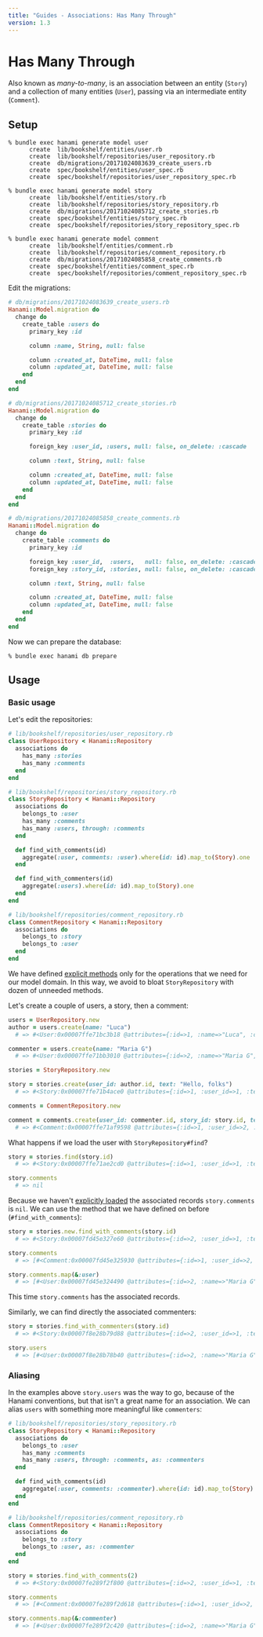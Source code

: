 ```yaml
---
title: "Guides - Associations: Has Many Through"
version: 1.3
---
```


# Has Many Through

Also known as _many-to-many_, is an association between an entity (`Story`) and a collection of many entities (`User`), passing via an intermediate entity (`Comment`).

## Setup

```shell
% bundle exec hanami generate model user
      create  lib/bookshelf/entities/user.rb
      create  lib/bookshelf/repositories/user_repository.rb
      create  db/migrations/20171024083639_create_users.rb
      create  spec/bookshelf/entities/user_spec.rb
      create  spec/bookshelf/repositories/user_repository_spec.rb

% bundle exec hanami generate model story
      create  lib/bookshelf/entities/story.rb
      create  lib/bookshelf/repositories/story_repository.rb
      create  db/migrations/20171024085712_create_stories.rb
      create  spec/bookshelf/entities/story_spec.rb
      create  spec/bookshelf/repositories/story_repository_spec.rb

% bundle exec hanami generate model comment
      create  lib/bookshelf/entities/comment.rb
      create  lib/bookshelf/repositories/comment_repository.rb
      create  db/migrations/20171024085858_create_comments.rb
      create  spec/bookshelf/entities/comment_spec.rb
      create  spec/bookshelf/repositories/comment_repository_spec.rb
```

Edit the migrations:

```ruby
# db/migrations/20171024083639_create_users.rb
Hanami::Model.migration do
  change do
    create_table :users do
      primary_key :id

      column :name, String, null: false

      column :created_at, DateTime, null: false
      column :updated_at, DateTime, null: false
    end
  end
end
```

```ruby
# db/migrations/20171024085712_create_stories.rb
Hanami::Model.migration do
  change do
    create_table :stories do
      primary_key :id

      foreign_key :user_id, :users, null: false, on_delete: :cascade

      column :text, String, null: false

      column :created_at, DateTime, null: false
      column :updated_at, DateTime, null: false
    end
  end
end
```

```ruby
# db/migrations/20171024085858_create_comments.rb
Hanami::Model.migration do
  change do
    create_table :comments do
      primary_key :id

      foreign_key :user_id,  :users,   null: false, on_delete: :cascade
      foreign_key :story_id, :stories, null: false, on_delete: :cascade

      column :text, String, null: false

      column :created_at, DateTime, null: false
      column :updated_at, DateTime, null: false
    end
  end
end
```

Now we can prepare the database:

```shell
% bundle exec hanami db prepare
```

## Usage

### Basic usage

Let's edit the repositories:

```ruby
# lib/bookshelf/repositories/user_repository.rb
class UserRepository < Hanami::Repository
  associations do
    has_many :stories
    has_many :comments
  end
end
```

```ruby
# lib/bookshelf/repositories/story_repository.rb
class StoryRepository < Hanami::Repository
  associations do
    belongs_to :user
    has_many :comments
    has_many :users, through: :comments
  end

  def find_with_comments(id)
    aggregate(:user, comments: :user).where(id: id).map_to(Story).one
  end

  def find_with_commenters(id)
    aggregate(:users).where(id: id).map_to(Story).one
  end
end
```

```ruby
# lib/bookshelf/repositories/comment_repository.rb
class CommentRepository < Hanami::Repository
  associations do
    belongs_to :story
    belongs_to :user
  end
end
```

We have defined [explicit methods](guides/1.3/associations/overview#explicit-interface) only for the operations that we need for our model domain.
In this way, we avoid to bloat `StoryRepository` with dozen of unneeded methods.

Let's create a couple of users, a story, then a comment:

```ruby
users = UserRepository.new
author = users.create(name: "Luca")
  # => #<User:0x00007ffe71bc3b18 @attributes={:id=>1, :name=>"Luca", :created_at=>2017-10-24 09:06:57 UTC, :updated_at=>2017-10-24 09:06:57 UTC}>

commenter = users.create(name: "Maria G")
  # => #<User:0x00007ffe71bb3010 @attributes={:id=>2, :name=>"Maria G", :created_at=>2017-10-24 09:07:16 UTC, :updated_at=>2017-10-24 09:07:16 UTC}>
```

```ruby
stories = StoryRepository.new

story = stories.create(user_id: author.id, text: "Hello, folks")
  # => #<Story:0x00007ffe71b4ace0 @attributes={:id=>1, :user_id=>1, :text=>"Hello folks", :created_at=>2017-10-24 09:09:59 UTC, :updated_at=>2017-10-24 09:09:59 UTC}>
```

```ruby
comments = CommentRepository.new

comment = comments.create(user_id: commenter.id, story_id: story.id, text: "Hi and welcome!")
  # => #<Comment:0x00007ffe71af9598 @attributes={:id=>1, :user_id=>2, :story_id=>1, :text=>"Hi and welcome!", :created_at=>2017-10-24 09:12:30 UTC, :updated_at=>2017-10-24 09:12:30 UTC}>
```

What happens if we load the user with `StoryRepository#find`?

```ruby
story = stories.find(story.id)
  # => #<Story:0x00007ffe71ae2cd0 @attributes={:id=>1, :user_id=>1, :text=>"Hello folks", :created_at=>2017-10-24 09:09:59 UTC, :updated_at=>2017-10-24 09:09:59 UTC}>

story.comments
  # => nil
```

Because we haven't [explicitly loaded](guides/1.3/associations/overview#explicit-loading) the associated records `story.comments` is `nil`.
We can use the method that we have defined on before (`#find_with_comments`):

```ruby
story = stories.new.find_with_comments(story.id)
  # => #<Story:0x00007fd45e327e60 @attributes={:id=>2, :user_id=>1, :text=>"Hello folks", :created_at=>2017-10-24 09:09:59 UTC, :updated_at=>2017-10-24 09:09:59 UTC, :user=>#<User:0x00007fd45e326bc8 @attributes={:id=>1, :name=>"Luca", :created_at=>2017-10-24 09:06:57 UTC, :updated_at=>2017-10-24 09:06:57 UTC}>, :comments=>[#<Comment:0x00007fd45e325930 @attributes={:id=>1, :user_id=>2, :story_id=>2, :text=>"Hi and welcome!", :created_at=>2017-10-24 09:12:30 UTC, :updated_at=>2017-10-24 09:12:30 UTC, :user=>#<User:0x00007fd45e324490 @attributes={:id=>2, :name=>"Maria G", :created_at=>2017-10-24 09:07:16 UTC, :updated_at=>2017-10-24 09:07:16 UTC}>}>]}>

story.comments
  # => [#<Comment:0x00007fd45e325930 @attributes={:id=>1, :user_id=>2, :story_id=>2, :text=>"Hi and welcome!", :created_at=>2017-10-24 09:12:30 UTC, :updated_at=>2017-10-24 09:12:30 UTC, :user=>#<User:0x00007fd45e324490 @attributes={:id=>2, :name=>"Maria G", :created_at=>2017-10-24 09:07:16 UTC, :updated_at=>2017-10-24 09:07:16 UTC}>}>]

story.comments.map(&:user)
  # => [#<User:0x00007fd45e324490 @attributes={:id=>2, :name=>"Maria G", :created_at=>2017-10-24 09:07:16 UTC, :updated_at=>2017-10-24 09:07:16 UTC}>]
```

This time `story.comments` has the associated records.

Similarly, we can find directly the associated commenters:

```ruby
story = stories.find_with_commenters(story.id)
  # => #<Story:0x00007f8e28b79d88 @attributes={:id=>2, :user_id=>1, :text=>"Hello folks", :created_at=>2017-10-24 09:09:59 UTC, :updated_at=>2017-10-24 09:09:59 UTC, :users=>[#<User:0x00007f8e28b78b40 @attributes={:id=>2, :name=>"Maria G", :created_at=>2017-10-24 09:07:16 UTC, :updated_at=>2017-10-24 09:07:16 UTC}>]}>

story.users
  # => [#<User:0x00007f8e28b78b40 @attributes={:id=>2, :name=>"Maria G", :created_at=>2017-10-24 09:07:16 UTC, :updated_at=>2017-10-24 09:07:16 UTC}>]
```

### Aliasing

In the examples above `story.users` was the way to go, because of the Hanami conventions, but that isn't a great name for an association.
We can alias `users` with something more meaningful like `commenters`:

```ruby
# lib/bookshelf/repositories/story_repository.rb
class StoryRepository < Hanami::Repository
  associations do
    belongs_to :user
    has_many :comments
    has_many :users, through: :comments, as: :commenters
  end

  def find_with_comments(id)
    aggregate(:user, comments: :commenter).where(id: id).map_to(Story).one
  end
end
```

```ruby
# lib/bookshelf/repositories/comment_repository.rb
class CommentRepository < Hanami::Repository
  associations do
    belongs_to :story
    belongs_to :user, as: :commenter
  end
end
```

```ruby
story = stories.find_with_comments(2)
  # => #<Story:0x00007fe289f2f800 @attributes={:id=>2, :user_id=>1, :text=>"Hello folks", :created_at=>2017-10-24 09:09:59 UTC, :updated_at=>2017-10-24 09:09:59 UTC, :user=>#<User:0x00007fe289f2e810 @attributes={:id=>1, :name=>"Luca", :created_at=>2017-10-24 09:06:57 UTC, :updated_at=>2017-10-24 09:06:57 UTC}>, :comments=>[#<Comment:0x00007fe289f2d618 @attributes={:id=>1, :user_id=>2, :story_id=>2, :text=>"Hi and welcome!", :created_at=>2017-10-24 09:12:30 UTC, :updated_at=>2017-10-24 09:12:30 UTC, :commenter=>#<User:0x00007fe289f2c420 @attributes={:id=>2, :name=>"Maria G", :created_at=>2017-10-24 09:07:16 UTC, :updated_at=>2017-10-24 09:07:16 UTC}>}>]}>

story.comments
  # => [#<Comment:0x00007fe289f2d618 @attributes={:id=>1, :user_id=>2, :story_id=>2, :text=>"Hi and welcome!", :created_at=>2017-10-24 09:12:30 UTC, :updated_at=>2017-10-24 09:12:30 UTC, :commenter=>#<User:0x00007fe289f2c420 @attributes={:id=>2, :name=>"Maria G", :created_at=>2017-10-24 09:07:16 UTC, :updated_at=>2017-10-24 09:07:16 UTC}>}>]

story.comments.map(&:commenter)
  # => [#<User:0x00007fe289f2c420 @attributes={:id=>2, :name=>"Maria G", :created_at=>2017-10-24 09:07:16 UTC, :updated_at=>2017-10-24 09:07:16 UTC}>]
```
